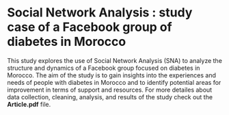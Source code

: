 # Social Network Analysis : study case of a Facebook group of diabetes in Morocco
This study explores the use of Social Network Analysis (SNA) to analyze the structure and dynamics of a Facebook group focused on diabetes in Morocco. The aim of the study is to gain insights into the experiences and needs of people with diabetes in Morocco and to identify potential areas for improvement in terms of support and resources. For more detailes about data collection, cleaning, analysis, and results of the study check out the **Article.pdf** file.
